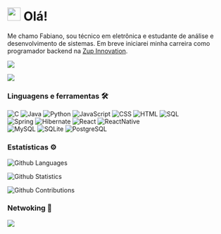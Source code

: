 
<h1><img src="https://emojis.slackmojis.com/emojis/images/1531849430/4246/blob-sunglasses.gif?1531849430" width="30"/> Olá! </h1>

Me chamo Fabiano, sou técnico em eletrônica e estudante de análise e desenvolvimento de sistemas. Em breve iniciarei minha carreira como programador backend na <a href="https://www.zup.com.br/">Zup Innovation</a>.

![](https://w2.countingdownto.com/3598363)

![](http://estruyf-github.azurewebsites.net/api/VisitorHit?user=birojow&repo=birojow&countColorcountColor)

### Linguagens e ferramentas 🛠  
![C](https://img.shields.io/badge/-C-05122A?style=flat&color=green)&nbsp;![Java](https://img.shields.io/badge/-Java-05122A?style=flat&color=green)&nbsp;![Python](https://img.shields.io/badge/-Python-05122A?style=flat&color=green)&nbsp;![JavaScript](https://img.shields.io/badge/-JavaScript-05122A?style=flat&color=green)&nbsp;![CSS](https://img.shields.io/badge/-CSS-05122A?style=flat&color=green)&nbsp;![HTML](https://img.shields.io/badge/-HTML-05122A?style=flat&color=green)&nbsp;![SQL](https://img.shields.io/badge/-SQL-05122A?style=flat&color=green)&nbsp;  
![Spring](https://img.shields.io/badge/-Spring-05122A?style=flat&color=orange)&nbsp;![Hibernate](https://img.shields.io/badge/-Hibernate-05122A?style=flat&color=orange)&nbsp;![React](https://img.shields.io/badge/-React-05122A?style=flat&color=orange)&nbsp;![ReactNative](https://img.shields.io/badge/-ReactNative-05122A?style=flat&color=orange)&nbsp;  
![MySQL](https://img.shields.io/badge/-MySQL-05122A?style=flat&color=yellow)&nbsp;![SQLite](https://img.shields.io/badge/-SQLite-05122A?style=flat&color=yellow)&nbsp;![PostgreSQL](https://img.shields.io/badge/-PostgreSQL-05122A?style=flat&color=yellow)&nbsp;  


### Estatísticas ⚙️

![Github Languages](https://github-readme-stats.vercel.app/api/top-langs/?username=birojow&layout=compact&count_private=true)

![Github Statistics](https://github-readme-stats.vercel.app/api/?username=birojow&count_private=true&show_icons=true)

![Github Contributions](https://github-readme-streak-stats.herokuapp.com/?user=birojow&hide_border=true)

### Netwoking 🤝

<p align="left">

<a href="https://www.linkedin.com/in/fabiano-augusto-de-mello-475224178/"><img src="https://img.shields.io/badge/-LinkedIn-0077B5?style=flat&logo=Linkedin&logoColor=white"/></a>

</p>

